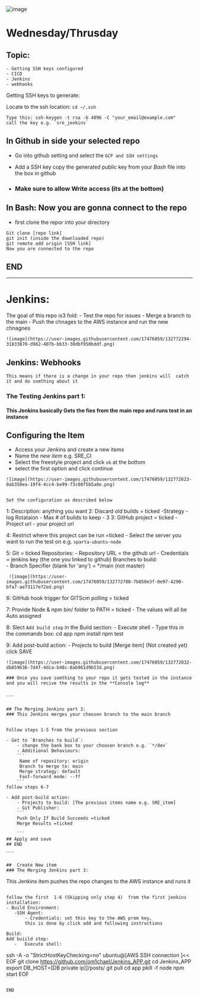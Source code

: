 
![image](https://user-images.githubusercontent.com/17476059/132772181-7fdfacdd-0467-4c07-ab98-dbffd1380313.png)



# Wednesday/Thrusday 
## Topic:
    - Getting SSH keys configured
    - CICD
    - Jenkins
    - webhooks 
     
Getting SSH keys to generate:

Locate to the ssh location:  `cd ~/.ssh`
```
Type this: ssh-keygen -t rsa -b 4096 -C "your_email@example.com"
call the key e.g. `sre_jenkins`
```
## In Github in side your selected repo
- Go into github setting and select the `GCP and SSH settings` 

- Add a SSH key copy the generated public key from your *Bash* file into the box in github
- ###  Make sure to allow **Write** access  (its at the bottom) 

## In Bash: Now you are gonna connect to the repo 
-  first clone the repor into your directory

 ```
 Git clone [repo link]
 git init (inside the downloaded repo)
 git remote add origin [SSH link]
 Now you are connected to the repo
```
## END
___

# Jenkins:


The goal of this repo is3 fold:
    - Test the repo for issues 
    - Merge a branch to the main 
    - Push the chnages to the AWS instance and run the new chnagnes 
```
![image](https://user-images.githubusercontent.com/17476059/132772294-31833870-d982-407b-bb33-30dbf950bddf.png)

```
## Jenkins: Webhooks 
` This means if there is a change in your repo then jenkins will 
catch it and do somthing about it
`

### The Testing Jenkins part 1:
#### This Jenkins basically Gets the fies from the main repo and runs test in an instance

## Configuring the Item

- Access your Jenkins and create a new items
- Name the *new item* e.g. SRE_CI
- Select the freestyle project and click `ok` at the bottom
- select the first option and click continue 
```
![image](https://user-images.githubusercontent.com/17476059/132772623-0ab358ea-19f4-4cc4-be99-73c08f5b5a8e.png)


Set the configuration as described below 
```
1: Description: anything you want
2: Discard old builds = ticked 
    -Strategy
        - log Rotataion
    - Max # of builds to keep
        - 3
3: GitHub project = ticked
    -Project url
        - your project url

4: Restrict where this project can be run =ticked
    - Select the server you want to run the test on e.g. `sparta-ubuntu-node`

5: Git = ticked
    Repositories:
        - Repository URL = the github url
        - Credentials = jenkins key (the one you linked to github) 
    Branches to build:    
        - Branch Specifier (blank for 'any') = */main (not master)
```
 ![image](https://user-images.githubusercontent.com/17476059/132772780-7b050e3f-0e97-4290-bfa7-ae73117e72ed.png)
```
6: GitHub hook trigger for GITScm polling = ticked

7: Provide Node & npm bin/ folder to PATH = ticked 
    - The values will all be Auto assigned 

8: Slect `Add build step` in the Build section:
    - Execute shell
    - Type this in the commands box:
        cd app
        npm install 
        npm test   
        
9: Add post-build action:
    - Projects to build [Merge item] (Not created yet)
click SAVE    
```
![image](https://user-images.githubusercontent.com/17476059/132772832-db859636-7d4f-4dca-b48c-8ab961d9b53d.png)

### Once you save somthing to your repo it gets tested in the instance and you will recive the results in the **Console log**

___


## The Merging Jenkins part 2:
### This Jenkins merges your choosen branch to the main branch 


Follow steps 1-5 from the previous section 

- Get to `Branches to build`:
    - change the bank box to your choosen branch e.g. `*/dev`
    - Additional Behaviours:
    ```
     Name of repository: origin
     Branch to merge to: main
     Merge strategy: default
     Fast-forward mode: --ff
    ```
follow steps 6-7

- Add post-build action:
    - Projects to build: [The previous items name e.g. SRE_item]
    - Git Publisher:
    ```
    Push Only If Build Succeeds =ticked
    Merge Results =ticked

    ```
## Apply and save 
## END 
___


##  Create New item 
### The Merging Jenkins part 3:
 ```
 This Jenkins item pushes the repo changes to the AWS instance and runs it
 ```

follow the first  1-6 (Skipping only step 4)  from the first jenkins installation:
- Build Environment:
    -SSH Agent:
        - Credentials: set this key to the AWS prem key, 
        this is done by click add and following instructions 

Build:
Add buiild step: 
    -   Execute shell:
```
ssh -A -o "StrictHostKeyChecking=no" ubuntu@[AWS SSH connection ]<< EOF
git clone https://github.com/om1chael/Jenkins_APP.git
cd Jenkins_APP
export DB_HOST=[DB private ip]]/posts/
git pull 
cd app
pkill -f node
npm start 
EOF

```

END

